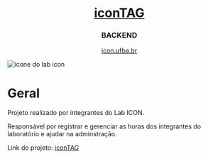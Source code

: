 <h1 align="center">
  <a href='https://github.com/edu-wmv/iconTag'>iconTAG</a>
</h1>
<h3 align="center">BACKEND</h3>

<p align='center'>
  <a href='https://icon.ufba.br'>icon.ufba.br</a>
</p>

![ícone do lab icon](https://lh3.googleusercontent.com/u/0/drive-viewer/AITFw-zgN1xp8m3jn9Iw2AXl-S7Du4aRh2YdDt7IL8Xy71Est8xAU98bEzNFk6Kp_5DsZSHQ_yxpcRxFmOPenV--GcV9lC6l=w1877-h965)

<h1>Geral</h1>
<p>Projeto realizado por integrantes do Lab ICON.</p>
<p>Responsável por registrar e gerenciar as horas dos integrantes do laboratório e ajudar na adminstração.</p>

Link do projeto: <a href='https://github.com/edu-wmv/iconTag'>iconTAG</a>
